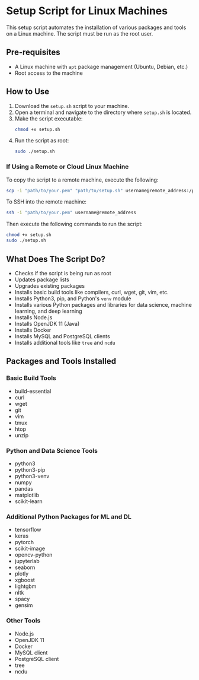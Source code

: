 # Setup Script for Linux Machines

This setup script automates the installation of various packages and tools on a Linux machine. The script must be run as the root user.

## Pre-requisites

- A Linux machine with `apt` package management (Ubuntu, Debian, etc.)
- Root access to the machine

## How to Use

1. Download the `setup.sh` script to your machine.
2. Open a terminal and navigate to the directory where `setup.sh` is located.
3. Make the script executable:
   ```bash
   chmod +x setup.sh
   ```
4. Run the script as root:
   ```bash
   sudo ./setup.sh
   ```

### If Using a Remote or Cloud Linux Machine

To copy the script to a remote machine, execute the following:

```bash
scp -i "path/to/your.pem" "path/to/setup.sh" username@remote_address:/path/to/remote/directory
```

To SSH into the remote machine:

```bash
ssh -i "path/to/your.pem" username@remote_address
```

Then execute the following commands to run the script:

```bash
chmod +x setup.sh
sudo ./setup.sh
```

## What Does The Script Do?

- Checks if the script is being run as root
- Updates package lists
- Upgrades existing packages
- Installs basic build tools like compilers, curl, wget, git, vim, etc.
- Installs Python3, pip, and Python's `venv` module
- Installs various Python packages and libraries for data science, machine learning, and deep learning
- Installs Node.js
- Installs OpenJDK 11 (Java)
- Installs Docker
- Installs MySQL and PostgreSQL clients
- Installs additional tools like `tree` and `ncdu`

## Packages and Tools Installed

### Basic Build Tools

- build-essential
- curl
- wget
- git
- vim
- tmux
- htop
- unzip

### Python and Data Science Tools

- python3
- python3-pip
- python3-venv
- numpy
- pandas
- matplotlib
- scikit-learn

### Additional Python Packages for ML and DL

- tensorflow
- keras
- pytorch
- scikit-image
- opencv-python
- jupyterlab
- seaborn
- plotly
- xgboost
- lightgbm
- nltk
- spacy
- gensim

### Other Tools

- Node.js
- OpenJDK 11
- Docker
- MySQL client
- PostgreSQL client
- tree
- ncdu
